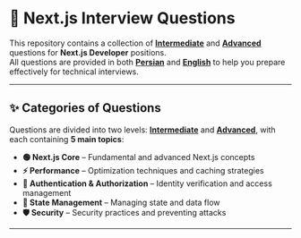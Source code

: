 # 🚀 Next.js Interview Questions

This repository contains a collection of **[Intermediate](#-questions-in-intermediate-level)** and **[Advanced](#-questions-in-advanced-level)** questions for **Next.js Developer** positions.  
All questions are provided in both **[Persian](#-questions-in-persian)** and **[English](#-questions-in-english)** to help you prepare effectively for technical interviews.

---

## **✨ Categories of Questions**

Questions are divided into two levels: **[Intermediate](#-questions-in-intermediate-level)** and **[Advanced](#-questions-in-advanced-level)**, with each containing **5 main topics**:

- **🟢 Next.js Core** – Fundamental and advanced Next.js concepts
- **⚡ Performance** – Optimization techniques and caching strategies
- **🔐 Authentication & Authorization** – Identity verification and access management
- **💾 State Management** – Managing state and data flow
- **🛡️ Security** – Security practices and preventing attacks

---
